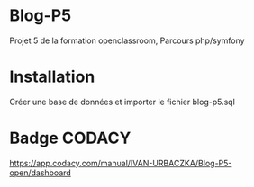 # Blog-P5
 Projet 5 de la formation openclassroom, Parcours php/symfony

# Installation

Créer une base de données et importer le fichier blog-p5.sql 

# Badge CODACY

https://app.codacy.com/manual/IVAN-URBACZKA/Blog-P5-open/dashboard
